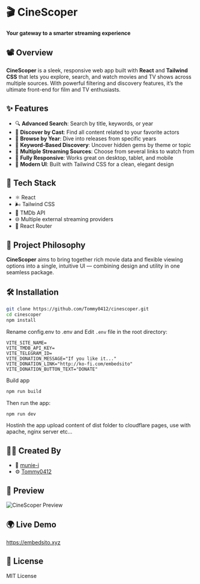 # 🎬 CineScoper  
**Your gateway to a smarter streaming experience**

## 📽️ Overview

**CineScoper** is a sleek, responsive web app built with **React** and **Tailwind CSS** that lets you explore, search, and watch movies and TV shows across multiple sources. With powerful filtering and discovery features, it’s the ultimate front-end for film and TV enthusiasts.

## ✨ Features

- 🔍 **Advanced Search**: Search by title, keywords, or year  
- 👥 **Discover by Cast**: Find all content related to your favorite actors  
- 📅 **Browse by Year**: Dive into releases from specific years  
- 🧠 **Keyword-Based Discovery**: Uncover hidden gems by theme or topic  
- 📡 **Multiple Streaming Sources**: Choose from several links to watch from  
- 📱 **Fully Responsive**: Works great on desktop, tablet, and mobile  
- 🎨 **Modern UI**: Built with Tailwind CSS for a clean, elegant design  

## 🚀 Tech Stack

- ⚛️ React
- 🌬 Tailwind CSS
- 📡 TMDb API
- 🌐 Multiple external streaming providers
- 📁 React Router

## 🧠 Project Philosophy

**CineScoper** aims to bring together rich movie data and flexible viewing options into a single, intuitive UI — combining design and utility in one seamless package.

## 🛠️ Installation

```bash
git clone https://github.com/Tommy0412/cinescoper.git
cd cinescoper
npm install
```

Rename config.env to .env and Edit `.env` file in the root directory:

```env
VITE_SITE_NAME=
VITE_TMDB_API_KEY=
VITE_TELEGRAM_ID=
VITE_DONATION_MESSAGE="If you like it..."
VITE_DONATION_LINK="http://ko-fi.com/embedsito"
VITE_DONATION_BUTTON_TEXT="DONATE"
```
Build app 

```bash
npm run build
```

Then run the app:

```bash
npm run dev
```
Hostinh the app
upload content of dist folder to cloudflare pages, use with apache, nginx server etc...

## 👨‍💻 Created By

- 🧠 [munie-i](https://github.com/munie-i)  
- ⚙️ [Tommy0412](https://github.com/Tommy0412)

## 📸 Preview

![CineScoper Preview](screenshot.png)

## 🌍 Live Demo

https://embedsito.xyz

## 📜 License

MIT License
